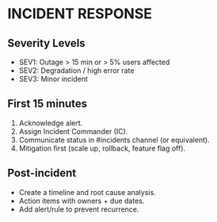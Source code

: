 # INCIDENT RESPONSE

## Severity Levels
- SEV1: Outage > 15 min or > 5% users affected
- SEV2: Degradation / high error rate
- SEV3: Minor incident

## First 15 minutes
1. Acknowledge alert.
2. Assign Incident Commander (IC).
3. Communicate status in #incidents channel (or equivalent).
4. Mitigation first (scale up, rollback, feature flag off).

## Post-incident
- Create a timeline and root cause analysis.
- Action items with owners + due dates.
- Add alert/rule to prevent recurrence.

